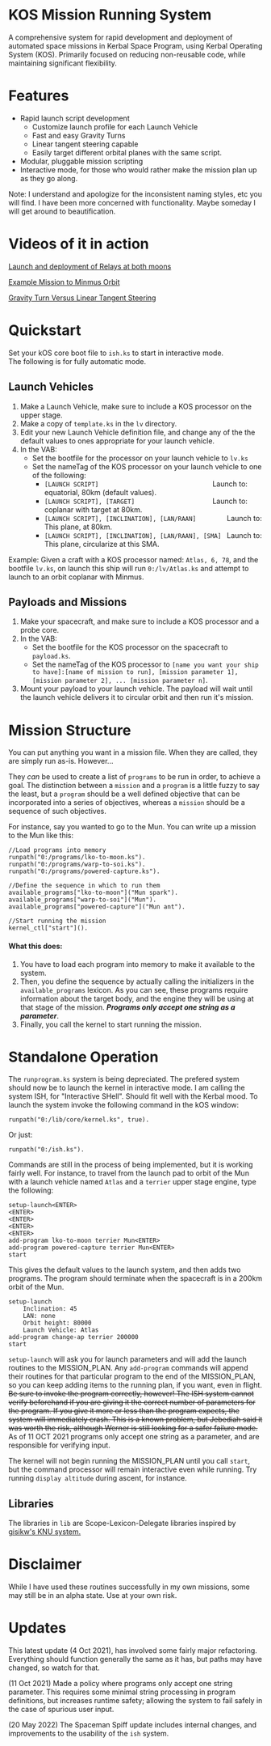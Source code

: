 KOS Mission Running System
===========================
A comprehensive system for rapid development and deployment of automated space missions in Kerbal Space Program, using Kerbal Operating System (KOS).
Primarily focused on reducing non-reusable code, while maintaining significant flexibility.

Features
========
 - Rapid launch script development
   - Customize launch profile for each Launch Vehicle
   - Fast and easy Gravity Turns 
   - Linear tangent steering capable
   - Easily target different orbital planes with the same script.
 - Modular, pluggable mission scripting
 - Interactive mode, for those who would rather make the mission plan up as they go along.

Note: I understand and apologize for the inconsistent naming styles, etc you will find.  I have been more concerned with functionality. Maybe someday I will get around to beautification.
 
Videos of it in action
======================
[Launch and deployment of Relays at both moons](https://youtu.be/_q7M74phcO4)

[Example Mission to Minmus Orbit](https://youtu.be/8BtfHxGP5ns)

[Gravity Turn Versus Linear Tangent Steering](https://youtu.be/coE-mWIxKf0)

Quickstart
==========

Set your kOS core boot file to `ish.ks` to start in interactive mode.  
The following is for fully automatic mode.

Launch Vehicles
--------
 1. Make a Launch Vehicle, make sure to include a KOS processor on the upper stage.
 2. Make a copy of `template.ks` in the `lv` directory. 
 3. Edit your new Launch Vehicle definition file, and change any of the the default values to ones appropriate for your launch vehicle.
 4. In the VAB:
    - Set the bootfile for the processor on your launch vehicle to `lv.ks`
    - Set the nameTag of the KOS processor on your launch vehicle to one of the following:
      - `[LAUNCH SCRIPT]                               ` Launch to: equatorial, 80km (default values).
      - `[LAUNCH SCRIPT], [TARGET]                     ` Launch to: coplanar with target at 80km.
      - `[LAUNCH SCRIPT], [INCLINATION], [LAN/RAAN]        ` Launch to: This plane, at 80km.
      - `[LAUNCH SCRIPT], [INCLINATION], [LAN/RAAN], [SMA] ` Launch to: This plane, circularize at this SMA.

Example: Given a craft with a KOS processor named: `Atlas, 6, 78`, and the bootfile `lv.ks`, on launch this ship will run `0:/lv/Atlas.ks` and attempt to launch to an orbit coplanar with Minmus.

Payloads and Missions
--------------------
 1. Make your spacecraft, and make sure to include a KOS processor and a probe core.
 2. In the VAB:
    - Set the bootfile for the KOS processor on the spacecraft to `payload.ks`.
    - Set the nameTag of the KOS processor to `[name you want your ship to have]:[name of mission to run], [mission parameter 1], [mission parameter 2], ... [mission parameter n]`.
 3. Mount your payload to your launch vehicle. The payload will wait until the launch vehicle delivers it to circular orbit and then run it's mission.

Mission Structure
=================
You can put anything you want in a mission file.  When they are called, they are simply run as-is.  However...

They *can* be used to create a list of `programs` to be run in order, to achieve a goal.  The distinction between a `mission` and a `program` is a little fuzzy to say the least, 
but a `program` should be a well defined objective that can be incorporated into a series of objectives, whereas a `mission` should be a sequence of such objectives.

For instance, say you wanted to go to the Mun.  You can write up a mission to the Mun like this:

    //Load programs into memory
    runpath("0:/programs/lko-to-moon.ks").
    runpath("0:/programs/warp-to-soi.ks").
    runpath("0:/programs/powered-capture.ks").

    //Define the sequence in which to run them
    available_programs["lko-to-moon"]("Mun spark").
    available_programs["warp-to-soi"]("Mun").
    available_programs["powered-capture"]("Mun ant").

    //Start running the mission
    kernel_ctl["start"]().

#### What this does:
 1. You have to load each program into memory to make it available to the system.
 2. Then, you define the sequence by actually calling the initializers in the `available_programs` lexicon.  As you can see, these programs require information about the target body, and the engine they will be using at that stage of the mission. ***Programs only accept one string as a parameter***.
 3. Finally, you call the kernel to start running the mission.
    
Standalone Operation
====================
The `runprogram.ks` system is being depreciated.  The prefered system should now be to launch the kernel in interactive mode.  I am calling the system ISH, for "Interactive SHell".  Should fit well with the Kerbal mood.
To launch the system invoke the following command in the kOS window:

    runpath("0:/lib/core/kernel.ks", true).

Or just:

    runpath("0:/ish.ks").

Commands are still in the process of being implemented, but it is working fairly well.
For instance, to travel from the launch pad to orbit of the Mun with a launch vehicle named `Atlas` and a `terrier` upper stage engine, type the following:

    setup-launch<ENTER>
    <ENTER>
    <ENTER>
    <ENTER>
    <ENTER>
    add-program lko-to-moon terrier Mun<ENTER>
    add-program powered-capture terrier Mun<ENTER>
    start

This gives the default values to the launch system, and then adds two programs.  The program should terminate when the spacecraft is in a 200km orbit of the Mun.
    
    setup-launch
        Inclination: 45
        LAN: none
        Orbit height: 80000
        Launch Vehicle: Atlas
    add-program change-ap terrier 200000
    start

`setup-launch` will ask you for launch parameters and will add the launch routines to the MISSION_PLAN.
Any `add-program` commands will append their routines for that particular program to the end of the MISSION_PLAN, so you can keep adding items to the running plan, if you want, even in flight.  ~~Be sure to invoke the program correctly, however!  The ISH system cannot verify beforehand if you are giving it the correct number of parameters for the program.  If you give it more or less than the program expects, the system will immediately crash.  This is a known problem, but Jebediah said it was worth the risk, although Werner is still looking for a safer failure mode.~~  As of 11 OCT 2021 programs only accept one string as a parameter, and are responsible for verifying input.

The kernel will not begin running the MISSION_PLAN until you call `start`, but the command processor will remain interactive even while running.  Try running `display altitude` during ascent, for instance.

Libraries
---------
The libraries in `lib` are Scope-Lexicon-Delegate libraries inspired by [gisikw's KNU system.](https://www.youtube.com/watch?v=cqtMpk2GaIY&list=PLb6UbFXBdbCrvdXVgY_3jp5swtvW24fYv&index=44)


Disclaimer
==========
While I have used these routines successfully in my own missions, some may still be in an alpha state.  Use at your own risk.


Updates
=======
This latest update (4 Oct 2021), has involved some fairly major refactoring.  Everything should function generally the same as it has, but paths may have changed, so watch for that.

(11 Oct 2021) Made a policy where programs only accept one string parameter.  This requires some minimal string processing in program definitions, but increases runtime safety; allowing the system to fail safely in the case of spurious user input.

(20 May 2022) The Spaceman Spiff update includes internal changes, and improvements to the usability of the `ish` system.